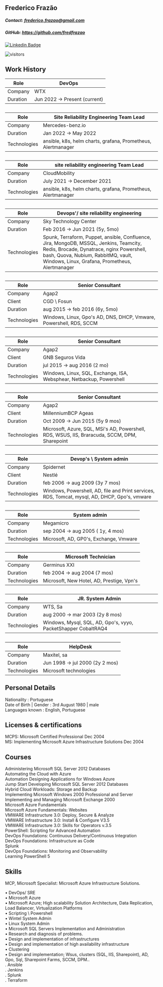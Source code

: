 
## Frederico Frazão
##### Contact: frederico.frazao@gmail.com
##### GitHub: https://github.com/fredfrazao


[![Linkedin Badge](https://img.shields.io/badge/-LinkedIn-0e76a8?style=flat-square&logo=Linkedin&logoColor=white)](https://www.linkedin.com/in/fredericofrazao/)



![visitors](https://visitor-badge.glitch.me/badge?page_id=fredfrazao)

## Work History
Role| DevOps|
---------|----------|
Company|	WTX
Duration|	Jun 2022 -> Present (current)

##
Role| Site Reliability Engineering Team Lead|
---------|----------|
Company|	Mercedes-benz.io
Duration|	Jan 2022 -> May 2022
Technologies| 	ansible, k8s, helm charts, grafana, Prometheus, Alertmanager 
##
Role| site reliability engineering Team Lead|
---------|----------|
Company|	CloudMobility
Duration|	July 2021 -> December 2021
Technologies| 	ansible, k8s, helm charts, grafana, Prometheus, Alertmanager 
##
Role| Devops'/ site reliability engineering |
---------|----------|
Company|	Sky Technology Center 
Duration|	Feb 2016 -> Jun 2021  (5y, 5mo)
Technologies| Spunk, Terraform, Puppet, ansible, Confluence, Jira, MongoDB, MSSQL, Jenkins, Teamcity, Redis, Brocade, Dynatrace, nginx Powershell, bash, Quova, Nubium, RabbitMQ, vault, Windows, Linux, Grafana, Prometheus, Alertmanager 
##
Role| Senior Consultant |
---------|----------|
Company|	Agap2
Client| CGD \ Fosun 
Duration|	aug 2015 -> feb 2016 (6y, 5mo)
Technologies| 	Windows, Linux, Gpo's AD, DNS, DHCP, Vmware, Powershell, RDS, SCCM
##
Role| Senior Consultant |
---------|----------|
Company|	Agap2
Client| GNB Seguros Vida 
Duration|	jul 2015 -> aug 2016 (2 mo)
Technologies| 	Windows, Linux, SQL, Exchange, ISA, Websphear, Netbackup, Powershell 
##
Role| Senior Consultant |
---------|----------|
Company|	Agap2
Client| MillenniumBCP Ageas
Duration|	Oct 2009 -> Jun 2015 (5y 9 mos) 
Technologies| Microsoft, Azure, SQL, MSi's AD, Powershell, RDS, WSUS, IIS, Braracuda, SCCM, DPM, Sharepoint
##
Role| Devop's \ System admin |
---------|----------|
Company|	Spidernet
Client| Nestlé
Duration|	feb 2006 -> aug 2009 (3y 7 mos) 
Technologies| 	Windows, Powershell, AD, file and Print services, RDS, Tomcat, mysql, AD, DHCP, Gpo's, vmware
##
Role| System admin |
---------|----------|
Company|	Megamicro
Duration|	sep 2004 -> aug 2005 ( 1y, 4 mos) 
Technologies| 	Microsoft, AD, GP0's, Exchange, Vmware
##
Role| Microsoft Technician|
---------|----------|
Company|	Germinus XXI
Duration|	feb 2004 -> aug 2004 (7 mos) 
Technologies| 	Microsoft, New Hotel, AD, Prestige, Vpn's
##
Role| JR. System Admin |
---------|----------|
Company|	WTS, Sa
Duration|	aug 2000 -> mar 2003 (2y 8 mos) 
Technologies| 	Windows, Mysql, SQL, AD, Gpo's, vyyo, PacketShapper CobaltRAQ4 
##
Role| HelpDesk
---------|----------|
Company|	Maxitel, sa
Duration|	Jun 1998 -> jul 2000 (2y 2 mos) 
Technologies| 	Microsoft technologies 


## Personal Details
Nationality  : Portuguese <br>
Date of Birth | Gender  : 3rd August  1980 | male <br>
Languages known         : English, Portuguese

## Licenses & certifications
MCPS: Microsoft Certified Professional Dec 2004<br>
MS: Implementing Microsoft Azure Infrastructure Solutions Dec 2004<br>

## Courses
Administering Microsoft SQL Server 2012 Databases<br>
Automating the Cloud with Azure <br>
Automation Designing Applications for Windows Azure<br>
Jump Start Developing Microsoft SQL Server 2012 Databases<br>
Hybrid Cloud Workloads: Storage and Backup <br>
Implementing Microsoft Windows 2000 Professional and Server <br>
Implementing and Managing Microsoft Exchange 2000 <br>
Microsoft Azure Fundamentals <br>
Microsoft Azure Fundamentals: Websites <br>
VMWARE Infrastructure 3.0: Deploy, Secure & Analyze <br>
VMWARE Infrastructure 3.0: Install & Configure V3.5 <br>
VMWARE Infrastructure 3.0: Skills for Operators v.3.5 <br>
PowerShell: Scripting for Advanced Automation<br>
DevOps Foundations: Continuous Delivery/Continuous Integration<br>
DevOps Foundations: Infrastructure as Code<br>
Splunk<br>
DevOps Foundations: Monitoring and Observability<br>
Learning PowerShell 5<br>

## Skills
MCP, Microsoft Specialist: Microsoft Azure Infrastructure Solutions.<br>

• DevOps/ SRE<br>
• Microsoft Azure<br>
• Microsoft Azure; High scalability Solution Architecture, Data Replication, Load Balancer, Virtualization Platforms<br>
• Scripting \ Powershell<br>
• Wintel System Admin<br>
• Linux System Admin<br>
• Microsoft SQL Servers Implementation and Administration<br>
• Research and diagnosis of problems.<br>
• Design and implementation of infrastructures<br>
• Design and implementation of high availability infrastructure<br>
• Clustering<br>
• Design and implementation; Wsus, clusters (SQL, IIS, Sharepoint), AD, Gpo, Sql, Sharepoint Farms, SCCM, DPM..<br>
. Ansible <br>
. Jenkins <br>
. Splunk <br>
. Terraform <br>
